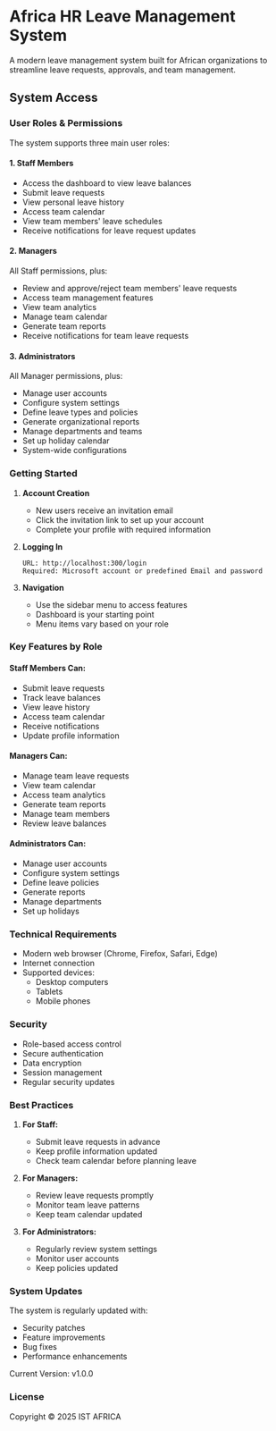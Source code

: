 # Africa HR Leave Management System

A modern leave management system built for African organizations to streamline leave requests, approvals, and team management.

## System Access

### User Roles & Permissions

The system supports three main user roles:

#### 1. Staff Members
- Access the dashboard to view leave balances
- Submit leave requests
- View personal leave history
- Access team calendar
- View team members' leave schedules
- Receive notifications for leave request updates

#### 2. Managers
All Staff permissions, plus:
- Review and approve/reject team members' leave requests
- Access team management features
- View team analytics
- Manage team calendar
- Generate team reports
- Receive notifications for team leave requests

#### 3. Administrators
All Manager permissions, plus:
- Manage user accounts
- Configure system settings
- Define leave types and policies
- Generate organizational reports
- Manage departments and teams
- Set up holiday calendar
- System-wide configurations

### Getting Started

1. **Account Creation**
   - New users receive an invitation email
   - Click the invitation link to set up your account
   - Complete your profile with required information

2. **Logging In**
   ```
   URL: http://localhost:300/login
   Required: Microsoft account or predefined Email and password
   ```

3. **Navigation**
   - Use the sidebar menu to access features
   - Dashboard is your starting point
   - Menu items vary based on your role

### Key Features by Role

#### Staff Members Can:
- Submit leave requests
- Track leave balances
- View leave history
- Access team calendar
- Receive notifications
- Update profile information

#### Managers Can:
- Manage team leave requests
- View team calendar
- Access team analytics
- Generate team reports
- Manage team members
- Review leave balances

#### Administrators Can:
- Manage user accounts
- Configure system settings
- Define leave policies
- Generate reports
- Manage departments
- Set up holidays

### Technical Requirements

- Modern web browser (Chrome, Firefox, Safari, Edge)
- Internet connection
- Supported devices:
  - Desktop computers
  - Tablets
  - Mobile phones


### Security

- Role-based access control
- Secure authentication
- Data encryption
- Session management
- Regular security updates

### Best Practices

1. **For Staff:**
   - Submit leave requests in advance
   - Keep profile information updated
   - Check team calendar before planning leave

2. **For Managers:**
   - Review leave requests promptly
   - Monitor team leave patterns
   - Keep team calendar updated

3. **For Administrators:**
   - Regularly review system settings
   - Monitor user accounts
   - Keep policies updated

### System Updates

The system is regularly updated with:
- Security patches
- Feature improvements
- Bug fixes
- Performance enhancements

Current Version: v1.0.0

### License

Copyright © 2025 IST AFRICA
